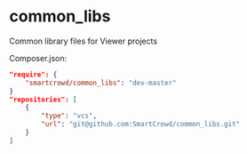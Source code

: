 common_libs
===========


Common library files for Viewer projects

Composer.json:
```json
"require": {
    "smartcrowd/common_libs": "dev-master"
}
"repositories": [
    {
        "type": "vcs",
        "url": "git@github.com:SmartCrowd/common_libs.git"
    }
]
```
